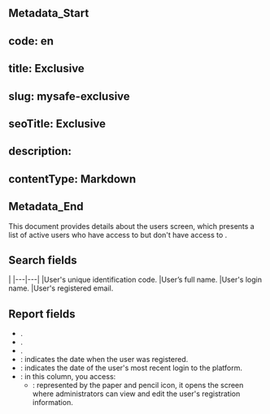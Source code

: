 ## Metadata_Start 
## code: en
## title: Exclusive 
## slug: mysafe-exclusive 
## seoTitle: Exclusive 
## description:  
## contentType: Markdown 
## Metadata_End
This document provides details about the  users screen, which presents a list of active users who have access to  but don't have access to .

## Search fields

|
|---|---|
|User's unique identification code.
|User’s full name.
|User's login name.
|User's registered email.


## Report fields

* .
* .
* .
* : indicates the date when the user was registered.
* : indicates the date of the user's most recent login to the platform.
* : in this column, you access:
    * : represented by the paper and pencil icon, it opens the  screen where administrators can view and edit the user's registration information. 